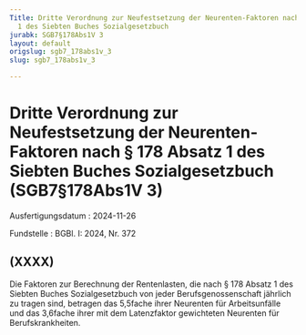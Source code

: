 ```yaml
---
Title: Dritte Verordnung zur Neufestsetzung der Neurenten-Faktoren nach § 178 Absatz
  1 des Siebten Buches Sozialgesetzbuch
jurabk: SGB7§178Abs1V 3
layout: default
origslug: sgb7_178abs1v_3
slug: sgb7_178abs1v_3

---
```


# Dritte Verordnung zur Neufestsetzung der Neurenten-Faktoren nach § 178 Absatz 1 des Siebten Buches Sozialgesetzbuch (SGB7§178Abs1V 3)

Ausfertigungsdatum
:   2024-11-26

Fundstelle
:   BGBl. I: 2024, Nr. 372


## (XXXX)

Die Faktoren zur Berechnung der Rentenlasten, die nach § 178 Absatz 1 des Siebten Buches Sozialgesetzbuch von jeder Berufsgenossenschaft jährlich zu tragen sind, betragen das 5,5fache ihrer Neurenten für Arbeitsunfälle und das 3,6fache ihrer mit dem Latenzfaktor gewichteten Neurenten für Berufskrankheiten.


